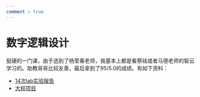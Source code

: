 ```yaml
---
comment : true
---
```



# 数字逻辑设计

挺硬的一门课，由于选到了杨莹春老师，我基本上都是看蔡铭或者马德老师的智云学习的。助教哥哥比较友善，最后拿到了95/5.0的成绩。有如下资料：
* [14次lab实验报告](https://pan.baidu.com/s/1UcC1vsapyvwV5WJy24EyJw?pwd=k6b6)
* [大程项目](https://github.com/wildfire322/Digital-design-lab)